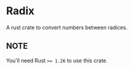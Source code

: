 Radix
====

A rust crate to convert numbers between radices.

NOTE
----
You'll need Rust `>= 1.26` to use this crate.
